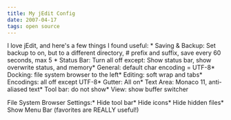 ```yaml
---
title: My jEdit Config
date: 2007-04-17
tags: open source
---
```

I love jEdit, and here's a few things I found useful: * Saving & Backup: Set backup to on, but to a different directory, # prefix and suffix, save every 60 seconds, max 5 * Status Bar: Turn all off except: Show status bar, show overwrite status, and memory* General: default char encoding = UTF-8* Docking: file system browser to the left* Editing: soft wrap and tabs* Encodings: all off except UTF-8* Gutter: All on* Text Area: Monaco 11, anti-aliased text* Tool bar: do not show* View: show buffer switcher

File System Browser Settings:* Hide tool bar* Hide icons* Hide hidden files* Show Menu Bar (favorites are REALLY useful!)

